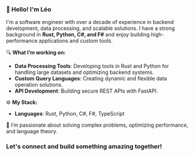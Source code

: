 ### 👋 Hello! I'm Léo
I'm a software engineer with over a decade of experience in backend development, data processing, and scalable solutions. I have a strong background in **Rust, Python, C#, and F#** and enjoy building high-performance applications and custom tools.

🔍 **What I’m working on:**
- **Data Processing Tools**: Developing tools in Rust and Python for handling large datasets and optimizing backend systems.
- **Custom Query Languages**: Creating dynamic and flexible data operation solutions.
- **API Development**: Building secure REST APIs with FastAPI.

⚙️ **My Stack:**
- **Languages**: Rust, Python, C#, F#, TypeScript

🌱 I’m passionate about solving complex problems, optimizing performance, and language theory.

### Let's connect and build something amazing together!
